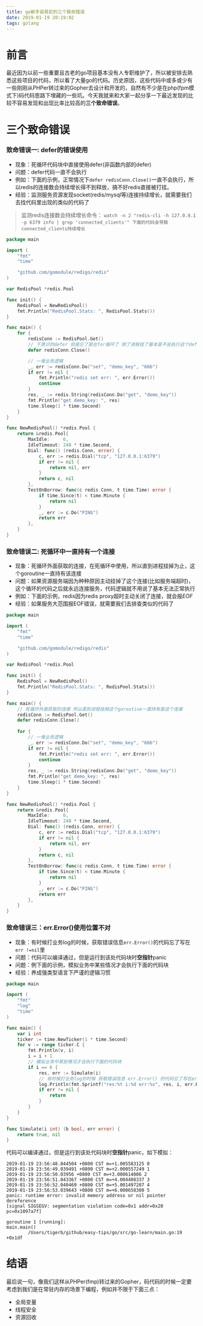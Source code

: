 ```yaml
---
title: go新手容易犯的三个致命错误
date: 2019-01-19 20:19:02
tags: golang
---
```


# 前言

最近因为以前一些重要且古老的go项目基本没有人专职维护了，所以被安排去熟悉这些项目的代码，所以看了大量go的代码。历史原因，这些代码中或多或少有一些刚刚从PHPer转过来的Gopher去设计和开发的，自然有不少是在php(fpm模式下)码代码思路下埋藏的一些坑。今天我就来和大家一起分享一下最近发现的比较不容易发现和出现比率比较高的**三个致命错误**。

# 三个致命错误

### 致命错误一: defer的错误使用

- 现象：死循环代码块中直接使用defer(非函数内部的defer)
- 问题：defer代码一直不会执行
- 例如：下面的示例，正常情况下`defer redisConn.Close()`一直不会执行，所以redis的连接数会持续增长得不到释放，搞不好redis直接被打挂。
- 经验：监测服务资源发现socket(redis/mysql等)连接持续增长，就需要我们去找代码里出现的类似的代码了

> 监测redis连接数会持续增长命令： `watch -n 2 "redis-cli -h 127.0.0.1 -p 6379 info | grep 'connected_clients'" 下面的代码会导致connected_clients持续增长
`

```go
package main

import (
	"fmt"
	"time"

	"github.com/gomodule/redigo/redis"
)

var RedisPool *redis.Pool

func init() {
	RedisPool = NewRedisPool()
	fmt.Println("RedisPool.Stats: ", RedisPool.Stats())
}

func main() {
	for {
        redisConn := RedisPool.Get()
        // 下意识的defer 但是忘了是在for循环了 除了进程挂了基本是不会执行这个defer了 资源得不到释放
		defer redisConn.Close()

		// 一堆业务逻辑
		_, err := redisConn.Do("set", "demo_key", "666")
		if err != nil {
			fmt.Println("redis set err: ", err.Error())
			continue
		}
		res, _ := redis.String(redisConn.Do("get", "demo_key"))
		fmt.Println("get demo_key: ", res)
		time.Sleep(1 * time.Second)
	}
}

func NewRedisPool() *redis.Pool {
	return &redis.Pool{
		MaxIdle:     6,
		IdleTimeout: 240 * time.Second,
		Dial: func() (redis.Conn, error) {
			c, err := redis.Dial("tcp", "127.0.0.1:6379")
			if err != nil {
				return nil, err
			}
			return c, nil
		},
		TestOnBorrow: func(c redis.Conn, t time.Time) error {
			if time.Since(t) < time.Minute {
				return nil
			}
			_, err := c.Do("PING")
			return err
		},
	}
}
```

### 致命错误二: 死循环中一直持有一个连接

- 现象：死循环外面获取的连接，在死循环中使用，所以直到进程挂掉为止，这个goroutine一直持有该连接
- 问题：如果资源服务端因为种种原因主动挂掉了这个连接(比如服务端超时)，这个循环的代码之后就永远连接服务，代码逻辑就不用说了基本无法正常执行
- 例如：下面的示例，redis因为redis proxy超时主动关闭了连接，就会报*EOF*
- 经验：如果服务大范围报EOF错误，就需要我们去排查类似的代码了

```go
package main

import (
	"fmt"
	"time"

	"github.com/gomodule/redigo/redis"
)

var RedisPool *redis.Pool

func init() {
	RedisPool = NewRedisPool()
	fmt.Println("RedisPool.Stats: ", RedisPool.Stats())
}

func main() {
    // 死循环外面获取的连接 所以直到进程挂掉这个goroutine一直持有是这个连接
    redisConn := RedisPool.Get()
    defer redisConn.Close()
    
    for {
		// 一堆业务逻辑
		_, err := redisConn.Do("set", "demo_key", "666")
		if err != nil {
			fmt.Println("redis set err: ", err.Error())
			continue
		}
		res, _ := redis.String(redisConn.Do("get", "demo_key"))
		fmt.Println("get demo_key: ", res)
		time.Sleep(1 * time.Second)
	}
}

func NewRedisPool() *redis.Pool {
	return &redis.Pool{
		MaxIdle:     6,
		IdleTimeout: 240 * time.Second,
		Dial: func() (redis.Conn, error) {
			c, err := redis.Dial("tcp", "127.0.0.1:6379")
			if err != nil {
				return nil, err
			}
			return c, nil
		},
		TestOnBorrow: func(c redis.Conn, t time.Time) error {
			if time.Since(t) < time.Minute {
				return nil
			}
			_, err := c.Do("PING")
			return err
		},
	}
}
```

### 致命错误三：err.Error()使用位置不对

- 现象：有时候打业务log的时候，获取错误信息`err.Error()`的代码忘了写在`err !=nil`里
- 问题：代码可以编译通过，但是运行到该处代码块时**空指针**panic
- 问题：例下面的示例，模拟业务中某些情况才会执行下面的代码块
- 经验：养成强类型语言下严谨的逻辑习惯

```go
package main

import (
	"fmt"
	"log"
	"time"
)

func main() {
	var i int
	ticker := time.NewTicker(1 * time.Second)
	for v := range ticker.C {
		fmt.Println(v, i)
		i = i + 1
		// 模拟业务中某些情况才会执行下面的代码块
		if i == 6 {
			res, err := Simulate(i)
			// 有时候打业务log的时候 获取错误信息 err.Error() 的代码忘了写在err != nil里 导致空指针
			log.Println(fmt.Sprintf("res:%t i:%d err:%s", res, i, err.Error()))
			if err != nil {
				return
			}
		}
	}
}

func Simulate(i int) (b bool, err error) {
	return true, nil
}

```

代码可以编译通过，但是运行到该处代码块时**空指针**panic，如下模拟：

```
2019-01-19 23:56:48.044504 +0800 CST m=+1.005583125 0
2019-01-19 23:56:49.039491 +0800 CST m=+2.000557249 1
2019-01-19 23:56:50.03956 +0800 CST m=+3.000614086 2
2019-01-19 23:56:51.043367 +0800 CST m=+4.004408337 3
2019-01-19 23:56:52.040469 +0800 CST m=+5.001497207 4
2019-01-19 23:56:53.039643 +0800 CST m=+6.000658300 5
panic: runtime error: invalid memory address or nil pointer dereference
[signal SIGSEGV: segmentation violation code=0x1 addr=0x20 pc=0x1097a7f]

goroutine 1 [running]:
main.main()
        /Users/tigerb/github/easy-tips/go/src/go-learn/main.go:19 +0x1df

```

# 结语

最后说一句，像我们这样从PHPer(fmp)转过来的Gopher，码代码的时候一定要考虑到我们是在常驻内存的场景下编程，例如并不限于下面三点：

- 全局变量
- 线程安全
- 资源回收